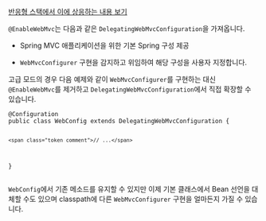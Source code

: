 <p><a href="https://docs.spring.io/spring-framework/reference/web/webflux/config.html#webflux-config-advanced-java">반응형 스택에서 이에 상응하는 내용 보기</a></p>
<p><code>@EnableWebMvc</code>는 다음과 같은 <code>DelegatingWebMvcConfiguration</code>을 가져옵니다.</p>
<ul>
<li>
<p>Spring MVC 애플리케이션을 위한 기본 Spring 구성 제공</p>
</li>
<li>
<p><code>WebMvcConfigurer</code> 구현을 감지하고 위임하여 해당 구성을 사용자 지정합니다.</p>
</li>
</ul>
<p>고급 모드의 경우 다음 예제와 같이 <code>WebMvcConfigurer</code>를 구현하는 대신 <code>@EnableWebMvc</code>를 제거하고 <code>DelegatingWebMvcConfiguration</code>에서 직접 확장할 수 있습니다.</p>
<pre><code class="language-java"><span class="token annotation punctuation">@Configuration</span>
<span class="token keyword">public</span> <span class="token keyword">class</span> <span class="token class-name">WebConfig</span> <span class="token keyword">extends</span> <span class="token class-name">DelegatingWebMvcConfiguration</span> <span class="token punctuation">{</span>

	<span class="token comment">// ...</span>
<span class="token punctuation">}</span></code></pre>
<p><code>WebConfig</code>에서 기존 메소드를 유지할 수 있지만 이제 기본 클래스에서 Bean 선언을 대체할 수도 있으며 classpath에 다른 <code>WebMvcConfigurer</code> 구현을 얼마든지 가질 수 있습니다.</p>